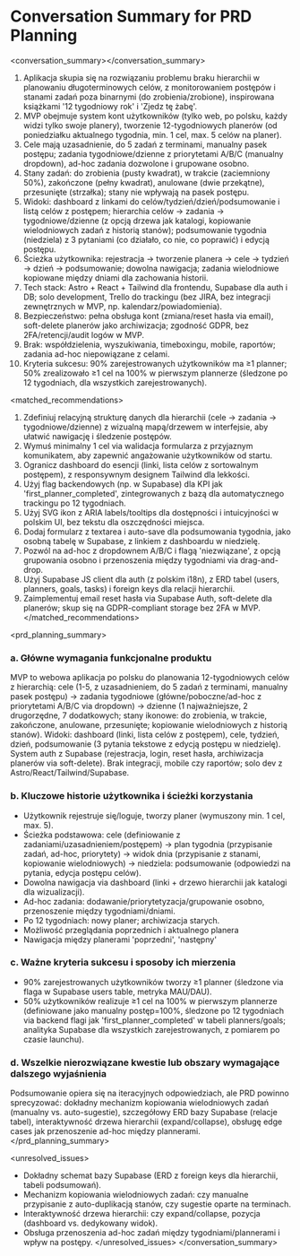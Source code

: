 # Conversation Summary for PRD Planning

<conversation_summary></conversation_summary>
<decisions>
1. Aplikacja skupia się na rozwiązaniu problemu braku hierarchii w planowaniu długoterminowych celów, z monitorowaniem postępów i stanami zadań poza binarnymi (do zrobienia/zrobione), inspirowana książkami '12 tygodniowy rok' i 'Zjedz tę żabę'.
2. MVP obejmuje system kont użytkowników (tylko web, po polsku, każdy widzi tylko swoje planery), tworzenie 12-tygodniowych planerów (od poniedziałku aktualnego tygodnia, min. 1 cel, max. 5 celów na planer).
3. Cele mają uzasadnienie, do 5 zadań z terminami, manualny pasek postępu; zadania tygodniowe/dzienne z priorytetami A/B/C (manualny dropdown), ad-hoc zadania dozwolone i grupowane osobno.
4. Stany zadań: do zrobienia (pusty kwadrat), w trakcie (zaciemniony 50%), zakończone (pełny kwadrat), anulowane (dwie przekątne), przesunięte (strzałka); stany nie wpływają na pasek postępu.
5. Widoki: dashboard z linkami do celów/tydzień/dzień/podsumowanie i listą celów z postępem; hierarchia celów → zadania → tygodniowe/dzienne (z opcją drzewa jak katalogi, kopiowanie wielodniowych zadań z historią stanów); podsumowanie tygodnia (niedziela) z 3 pytaniami (co działało, co nie, co poprawić) i edycją postępu.
6. Ścieżka użytkownika: rejestracja → tworzenie planera → cele → tydzień → dzień → podsumowanie; dowolna nawigacja; zadania wielodniowe kopiowane między dniami dla zachowania historii.
7. Tech stack: Astro + React + Tailwind dla frontendu, Supabase dla auth i DB; solo development, Trello do trackingu (bez JIRA, bez integracji zewnętrznych w MVP, np. kalendarz/powiadomienia).
8. Bezpieczeństwo: pełna obsługa kont (zmiana/reset hasła via email), soft-delete planerów jako archiwizacja; zgodność GDPR, bez 2FA/retencji/audit logów w MVP.
9. Brak: współdzielenia, wyszukiwania, timeboxingu, mobile, raportów; zadania ad-hoc niepowiązane z celami.
10. Kryteria sukcesu: 90% zarejestrowanych użytkowników ma ≥1 planner; 50% zrealizowało ≥1 cel na 100% w pierwszym plannerze (śledzone po 12 tygodniach, dla wszystkich zarejestrowanych).
</decisions>

<matched_recommendations>
1. Zdefiniuj relacyjną strukturę danych dla hierarchii (cele → zadania → tygodniowe/dzienne) z wizualną mapą/drzewem w interfejsie, aby ułatwić nawigację i śledzenie postępów.
2. Wymuś minimalny 1 cel via walidacja formularza z przyjaznym komunikatem, aby zapewnić angażowanie użytkowników od startu.
3. Ogranicz dashboard do esencji (linki, lista celów z sortowalnym postępem), z responsywnym designem Tailwind dla lekkości.
4. Użyj flag backendowych (np. w Supabase) dla KPI jak 'first_planner_completed', zintegrowanych z bazą dla automatycznego trackingu po 12 tygodniach.
5. Użyj SVG ikon z ARIA labels/tooltips dla dostępności i intuicyjności w polskim UI, bez tekstu dla oszczędności miejsca.
6. Dodaj formularz z textarea i auto-save dla podsumowania tygodnia, jako osobną tabelę w Supabase, z linkiem z dashboardu w niedzielę.
7. Pozwól na ad-hoc z dropdownem A/B/C i flagą 'niezwiązane', z opcją grupowania osobno i przenoszenia między tygodniami via drag-and-drop.
8. Użyj Supabase JS client dla auth (z polskim i18n), z ERD tabel (users, planners, goals, tasks) i foreign keys dla relacji hierarchii.
9.  Zaimplementuj email reset hasła via Supabase Auth, soft-delete dla planerów; skup się na GDPR-compliant storage bez 2FA w MVP.
</matched_recommendations>

<prd_planning_summary>
### a. Główne wymagania funkcjonalne produktu

MVP to webowa aplikacja po polsku do planowania 12-tygodniowych celów z hierarchią: cele (1-5, z uzasadnieniem, do 5 zadań z terminami, manualny pasek postępu) → zadania tygodniowe (główne/poboczne/ad-hoc z priorytetami A/B/C via dropdown) → dzienne (1 najważniejsze, 2 drugorzędne, 7 dodatkowych; stany ikonowe: do zrobienia, w trakcie, zakończone, anulowane, przesunięte; kopiowanie wielodniowych z historią stanów). Widoki: dashboard (linki, lista celów z postępem), cele, tydzień, dzień, podsumowanie (3 pytania tekstowe z edycją postępu w niedzielę). System auth z Supabase (rejestracja, login, reset hasła, archiwizacja planerów via soft-delete). Brak integracji, mobile czy raportów; solo dev z Astro/React/Tailwind/Supabase.

### b. Kluczowe historie użytkownika i ścieżki korzystania
- Użytkownik rejestruje się/loguje, tworzy planer (wymuszony min. 1 cel, max. 5).
- Ścieżka podstawowa: cele (definiowanie z zadaniami/uzasadnieniem/postępem) → plan tygodnia (przypisanie zadań, ad-hoc, priorytety) → widok dnia (przypisanie z stanami, kopiowanie wielodniowych) → niedziela: podsumowanie (odpowiedzi na pytania, edycja postępu celów).
- Dowolna nawigacja via dashboard (linki + drzewo hierarchii jak katalogi dla wizualizacji).
- Ad-hoc zadania: dodawanie/priorytetyzacja/grupowanie osobno, przenoszenie między tygodniami/dniami.
- Po 12 tygodniach: nowy planer; archiwizacja starych.
- Możliwość przeglądania poprzednich i aktualnego planera
- Nawigacja między planerami 'poprzedni', 'następny'

### c. Ważne kryteria sukcesu i sposoby ich mierzenia
- 90% zarejestrowanych użytkowników tworzy ≥1 planner (śledzone via flaga w Supabase users table, metryka MAU/DAU).
- 50% użytkowników realizuje ≥1 cel na 100% w pierwszym plannerze (definiowane jako manualny postęp=100%, śledzone po 12 tygodniach via backend flagi jak 'first_planner_completed' w tabeli planners/goals; analityka Supabase dla wszystkich zarejestrowanych, z pomiarem po czasie launchu).

### d. Wszelkie nierozwiązane kwestie lub obszary wymagające dalszego wyjaśnienia
Podsumowanie opiera się na iteracyjnych odpowiedziach, ale PRD powinno sprecyzować: dokładny mechanizm kopiowania wielodniowych zadań (manualny vs. auto-sugestie), szczegółowy ERD bazy Supabase (relacje tabel), interaktywność drzewa hierarchii (expand/collapse), obsługę edge cases jak przenoszenie ad-hoc między plannerami.
</prd_planning_summary>

<unresolved_issues>
- Dokładny schemat bazy Supabase (ERD z foreign keys dla hierarchii, tabeli podsumowań).
- Mechanizm kopiowania wielodniowych zadań: czy manualne przypisanie z auto-duplikacją stanów, czy sugestie oparte na terminach.
- Interaktywność drzewa hierarchii: czy expand/collapse, pozycja (dashboard vs. dedykowany widok).
- Obsługa przenoszenia ad-hoc zadań między tygodniami/plannerami i wpływ na postępy.
</unresolved_issues>
</conversation_summary>
